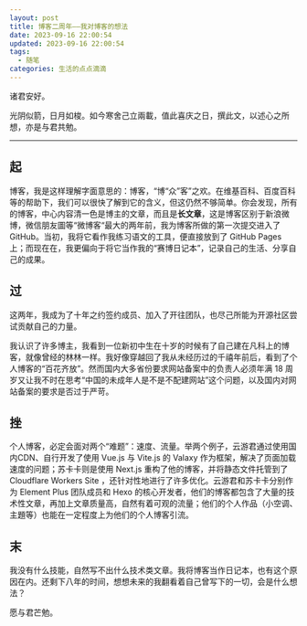 ```yaml
---
layout: post
title: 博客二周年——我对博客的想法
date: 2023-09-16 22:00:54
updated: 2023-09-16 22:00:54
tags: 
  - 随笔
categories: 生活的点点滴滴
---
```

诸君安好。

光阴似箭，日月如梭。如今寒舍己立兩載，值此喜庆之日，撰此文，以述心之所想，亦是与君共勉。

---

## 起

博客，我是这样理解字面意思的：博客，“博“众”客”之欢。在维基百科、百度百科等的帮助下，我们可以很快了解到它的含义，但这仍然不够简单。你会发现，所有的博客，中心内容清一色是博主的文章，而且是**长文章**，这是博客区别于新浪微博，微信朋友圖等“微博客“最大的两年前，我为博客所做的第一次提交进入了GitHub。当初，我将它看作我练习语文的工具，便直接放到了 GitHub Pages 上；而现在在，我更偏向于将它当作我的“赛博日记本”，记录自己的生活、分享自己的成果。

## 过

这两年，我成为了十年之约签约成员、加入了开往团队，也尽己所能为开源社区尝试贡献自己的力量。

我认识了许多博主，我看到一位新初中生在十岁的时候有了自己建在凡科上的博客，就像曾经的林林一样。我好像穿越回了我从未经历过的千禧年前后，看到了个人博客的“百花齐放”。然而国内大多省份要求网站备案中的负责人必须年满 18 周岁又让我不时在思考“中国的未成年人是不是不配建网站”这个问题，以及国内对网站备案的要求是否过于严苛。

## 挫

个人博客，必定会面对两个“难题”：速度、流量。举两个例子，云游君通过使用国内CDN、自行开发了使用 Vue.js 与 Vite.js 的 Valaxy 作为框架，解决了页面加载速度的问题；苏卡卡则是使用 Next.js 重构了他的博客，并将静态文件托管到了 Cloudflare Workers Site ，还针对性地进行了许多优化。云游君和苏卡卡分别作为 Element Plus 团队成员和 Hexo 的核心开发者，他们的博客都包含了大量的技术性文章，再加上文章质量高，自然有着可观的流量；他们的个人作品（小空调、主題等）也能在一定程度上为他们的个人博客引流。

## 末

我没有什么技能，自然写不出什么技术类文章。我将博客当作日记本，也有这个原因在内。还剩下八年的时间，想想未来的我翻看着自己曾写下的一切，会是什么想法？

愿与君芒勉。
